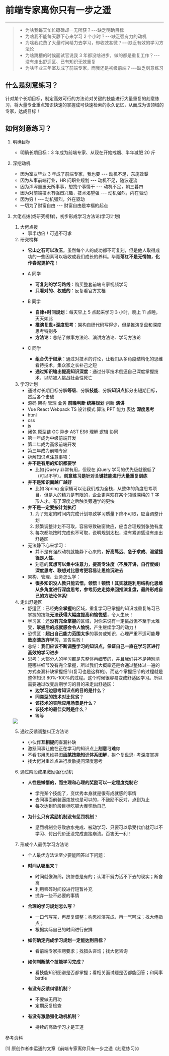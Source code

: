 # 前端专家离你只有一步之遥
---

>- 为啥我每天忙忙碌碌却一无所获？---缺乏明确目标
>- 为啥我不能每天静下心来学习 2 个小时？---缺乏强有力的动机
>- 为啥我花费了大量时间精力去学习，却收效甚微？---缺乏有效的学习方法论
>- 为啥跳槽的时候面试官说我 3 年都没啥进步，做的都是重复工作？---没有走出舒适区、已有知识无效重复
>- 为啥毕业三年室友成了前端专家，而我还是初级前端？---缺乏刻意练习

## 什么是刻意练习？

针对某个长期目标，制定高效可行的方法论对关键的技能进行大量重复的刻意练习，将大量专业重点知识快速的掌握成可快速检索的永久记忆，从而成为该领域的专家，达成目标！

##  如何刻意练习？

1. 明确目标

    - 明确长期目标：3 年成为前端专家、从现在开始戒烟、半年减肥 20 斤

2. 深挖动机
    - 因为室友毕业 3 年成了前端专家，我也要 --- 动机不足，东施效颦
    - 因为从事前端行业，HR 问职业规划 --- 动机不足，随波逐流
    - 因为浑浑噩噩无所事事，想找个事情干 --- 动机不足，朝三暮四
    - 因为对前端技术有强烈兴趣，技术渴望强 --- 动机强烈，内在驱动
    - 因为穷！--- 动机强烈，外在驱动
    - 一切为了财富自由 --- 财富自由是幸福的起点

3. 大佬点拨(或研究榜样)，初步形成学习方法论(学习计划)
    1. 大佬点拨
        - 事半功倍！可遇不可求
    2. 研究榜样
        - **它山之石可以攻玉**。虽然每个人的成功都不可复刻，但是他人取得成功的一些因素可以吸收成我们成长的养料。毕竟**落红不是无情物，化作春泥更护花**！

        - A 同学
            - **可复刻的学习路线**：购买整套前端专家视频学习
            - **只看对的、权威的**：反复看官方文档
        - B 同学
            - **自律+时间规划**：每天早上 5 点起来学习 3 小时，晚上 11 点睡，天天如此
            - **推演复盘+深度思考**：架构自研代码写得少，但是推演复盘和深度思考特别多
            - **方法论**：总结了做事方法论、演讲方法论、学习方法论
        - C 同学
            - **组合优于继承**：通过对技术的讨论，让我们从多角度结构化的思维看待技术，集众家之长补己之短
            - **通过知识输出提高知识深度**：通过分享技术倒逼自己深度掌握技术，以防被人挑战社会性死亡
    3. 学习计划
        - 通过对长期目标分解**等级**、分解**技能**、分解**知识点**拆分出短期目标，然后各个击破
        - 源码 架构 管理 业务 **前瞻判断** **统筹规划** 创新 **演讲**
        - Vue React Webpack TS 设计模式 算法 PPT 能力 表达 **深度思考**
        - html
        - css
        - js
        - 闭包 原型链 GC 异步 AST ES6 理解 逻辑 协同
        - 第一年成为中级前端开发
        - 第二年成为高级前端开发
        - 第三年成为前端专家
        - 拆解知识点注意事项：
        - **并不是有用的知识都要学**
            - 比如 jQuery 非常有用，但现在 jQuery 学习的优先级就很低了（可以不学）。**刻意练习是针对关键技能进行大量重复训练**
        - **并不是知识面越广越好**
            - 比如 Spring 全家桶可以让我们成为全栈，从整体的角度思考项目。但是人的精力是有限的，企业更喜欢在某个领域深耕的 T 字形人才。有了深度之后触类旁通学的更快
        - **并不是一定要按计划执行**
            1. 为了规定的时间内完成计划导致学习质量下降不可取，应当调整计划
            2. 频繁调整计划不可取，容易导致破窗效应，应当合理规划张弛有度
            3. 每次都能按时完成也不可取，说明规划太松，没有紧迫感没有走出舒适区
        - 无法静下心来学习：
            - 并不是有强烈动机就能静下心来的，**好高骛远、急于求成、渴望捷径是人性**。
            - 刻意的**冥想可以集中注意力，提高专注度（不展开讲，自行度娘）深度思考、联想对比思考更容易让思维沉进去**
        - 架构、管理、业务怎么学：
            - **很多知识没人教只能去悟，领悟！顿悟！其实就是利用结构化思维从多角度进行深度思考，参考历史走势来回推演复盘，最终形成自己的方法论体系!**
    4. 走出舒适区
        - 舒适区：已经**完全掌握**的区域，重复学习已掌握的知识或重复练习已掌握的技能**无法获得大幅度提高和愉悦感**，令人生厌！
        - 学习区：还**没有完全掌握**的区域，对你来说有一定挑战但不至于太难受，**掌握后的成就感会令人愉悦**，产生继续学习的动力！
        - 恐慌区：**超出自己能力范围太多**的事务或知识，心理严重不适可能**导致崩溃放弃学习**，宣告失败！
        - 总结：**我们应该不断调整学习的知识点，保证自己一直在学习区进行高效的学习进步**
        - 思考：大部分人的学习都是先整体再细节的，并且我们并不是特别清楚哪些细节没有完全掌握，所以我们大概率还是会通过整体过一遍的方式查漏补缺掌握细节(复习也是这样的)，而这个掌握细节的过程就是整体知识 80%-100%的过程。这个时候很容易变成舒适区学习。所以需要通过改变后期学习的目的来走出舒适区：
            - **边学习边思考知识点的目的是什么**？
            - **同类型的技术对比优劣**？
            - **该技术的实际应用场景是什么**？
            - **该技术的最佳实践是什么**？
            - 等等

    <img bor src="//cdn.jsdelivr.net/gh/13160692449/pics-storage/l15120210417.png">

    5. 通过反馈调整纠正方法论
        - 小伙伴**互相提问**查漏补缺
        - 激怒同事让他在正在学习的知识点上**刻意刁难**你
        - 不看书用思维导图**画某技能知识体系图解**，挨个复盘思- 考深度掌握
        - 找大佬对重难点进行发散提问深度思考

    6. 通过阶段成果激励强化动机
        - **人性是懒惰的，而生理和心理的奖励可以一定程度克制它**

            - 学完某个技能了，变优秀本身就是很有成就感的事情
            - 去同事面前装逼炫技也是可以的，不鼓励不反对，点到为止
            - 每次达到阶段目标吃顿大餐奖励自己
        - **为什么只有奖励机制没有惩罚机制**？
            - 惩罚机制会导致放水完成、被动学习、只要可以承受代价就可以不学习、付出代价还没完成直接崩溃。百害无一利！

    7. 形成个人最优学习方法论
        - 个人最优方法论至少要能回答以下问题：

        - **时间从哪里来**？
            - 时间就像海绵，挤挤总是有的；认清不努力活不下去的现实；断舍离
            - 利用零碎时间段进行短暂补充
            - 抛弃一些不必要的事情

        - **合理的学习规划怎么写**？
            - 一口气写完，再反复调整；构思推演完成，再一气呵成；找大佬指点；
            - 根据实际自己的时间进行安排

        - **如何确定完成学习规划一定能达到目标**？
            - 看前端专家招聘要求；找猎头咨询；找大佬咨询

        - **如何判断某个技能学习完成**？
            - 看技能知识图谱是否都掌握；看相关面试题是否都能回答；和同事 battle

        - **有没有反馈纠错机制**？
            - 不要做无用功
            - 定期反复检查

        - **有没有激励强化动机机制**？
            - 持续的高效学习才是王道

参考资料

[1] 原创作者李运通的文章《前端专家离你只有一步之遥《刻意练习》》